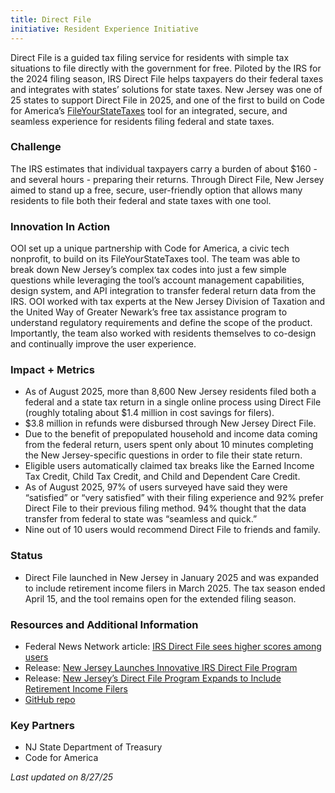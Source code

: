 ```yaml
---
title: Direct File
initiative: Resident Experience Initiative
---
```


Direct File is a guided tax filing service for residents with simple tax situations to file directly with the government for free. Piloted by the IRS for the 2024 filing season, IRS Direct File helps taxpayers do their federal taxes and integrates with states’ solutions for state taxes. New Jersey was one of 25 states to support Direct File in 2025, and one of the first to build on Code for America’s [FileYourStateTaxes](https://codeforamerica.org/programs/tax-benefits/state-tax-filing-tool/) tool for an integrated, secure, and seamless experience for residents filing federal and state taxes.  

### Challenge  

The IRS estimates that individual taxpayers carry a burden of about $160 \- and several hours \- preparing their returns. Through Direct File, New Jersey aimed to stand up a free, secure, user-friendly option that allows many residents to file both their federal and state taxes with one tool.  

### Innovation In Action

OOI set up a unique partnership with Code for America, a civic tech nonprofit, to build on its FileYourStateTaxes tool. The team was able to break down New Jersey’s complex tax codes into just a few simple questions while leveraging the tool’s account management capabilities, design system, and API integration to transfer federal return data from the IRS. OOI worked with tax experts at the New Jersey Division of Taxation and the United Way of Greater Newark’s free tax assistance program to understand regulatory requirements and define the scope of the product. Importantly, the team also worked with residents themselves to co-design and continually improve the user experience.

### Impact \+ Metrics

* As of August 2025, more than 8,600 New Jersey residents filed both a federal and a state tax return in a single online process using Direct File (roughly totaling about $1.4 million in cost savings for filers).   
* $3.8 million in refunds were disbursed through New Jersey Direct File.  
* Due to the benefit of prepopulated household and income data coming from the federal return, users spent only about 10 minutes completing the New Jersey-specific questions in order to file their state return.  
* Eligible users automatically claimed tax breaks like the Earned Income Tax Credit, Child Tax Credit, and Child and Dependent Care Credit.  
* As of August 2025, 97% of users surveyed have said they were “satisfied” or “very satisfied” with their filing experience and 92% prefer Direct File to their previous filing method. 94% thought that the data transfer from federal to state was “seamless and quick.”   
* Nine out of 10 users would recommend Direct File to friends and family.

### Status

* Direct File launched in New Jersey in January 2025 and was expanded to include retirement income filers in March 2025\. The tax season ended April 15, and the tool remains open for the extended filing season.

### Resources and Additional Information

* Federal News Network article: [IRS Direct File sees higher scores among users](https://federalnewsnetwork.com/it-modernization/2025/05/irs-direct-file-sees-higher-scores-among-users-despite-a-push-to-shutter-it/)
* Release: [New Jersey Launches Innovative IRS Direct File Program](https://www.nj.gov/governor/news/news/562025/approved/20250128a.shtml)  
* Release: [New Jersey’s Direct File Program Expands to Include Retirement Income Filers](https://www.nj.gov/governor/news/news/562025/approved/20250311a.shtml)  
* [GitHub repo](https://github.com/codeforamerica/vita-min)

### Key Partners

* NJ State Department of Treasury  
* Code for America

*Last updated on 8/27/25*
